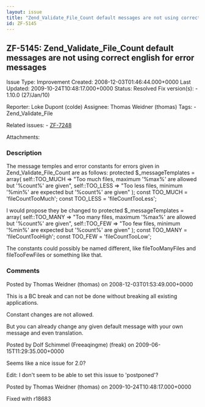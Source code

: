 ```yaml
---
layout: issue
title: "Zend_Validate_File_Count default messages are not using correct english for error messages"
id: ZF-5145
---
```


ZF-5145: Zend\_Validate\_File\_Count default messages are not using correct english for error messages
------------------------------------------------------------------------------------------------------

 Issue Type: Improvement Created: 2008-12-03T01:46:44.000+0000 Last Updated: 2009-10-24T10:48:17.000+0000 Status: Resolved Fix version(s): - 1.10.0 (27/Jan/10)
 
 Reporter:  Loke Dupont (colde)  Assignee:  Thomas Weidner (thomas)  Tags: - Zend\_Validate\_File
 
 Related issues: - [ZF-7248](/issues/browse/ZF-7248)
 
 Attachments: 
### Description

The message temples and error constants for errors given in Zend\_Validate\_File\_Count are as follows: protected $\_messageTemplates = array( self::TOO\_MUCH => "Too much files, maximum '%max%' are allowed but '%count%' are given", self::TOO\_LESS => "Too less files, minimum '%min%' are expected but '%count%' are given" ); const TOO\_MUCH = 'fileCountTooMuch'; const TOO\_LESS = 'fileCountTooLess';

I would propose they be changed to protected $\_messageTemplates = array( self::TOO\_MANY => "Too many files, maximum '%max%' are allowed but '%count%' are given", self::TOO\_FEW => "Too few files, minimum '%min%' are expected but '%count%' are given" ); const TOO\_MANY = 'fileCountTooHigh'; const TOO\_FEW = 'fileCountTooLow';

The constants could possibly be named different, like fileTooManyFiles and fileTooFewFiles or something like that.

 

 

### Comments

Posted by Thomas Weidner (thomas) on 2008-12-03T01:53:49.000+0000

This is a BC break and can not be done without breaking all existing applications.

Constant changes are not allowed.

But you can already change any given default message with your own message and even translation.

 

 

Posted by Dolf Schimmel (Freeaqingme) (freak) on 2009-06-15T11:29:35.000+0000

Seems like a nice issue for 2.0?

Edit: I don't seem to be able to set this issue to 'postponed'?

 

 

Posted by Thomas Weidner (thomas) on 2009-10-24T10:48:17.000+0000

Fixed with r18683

 

 